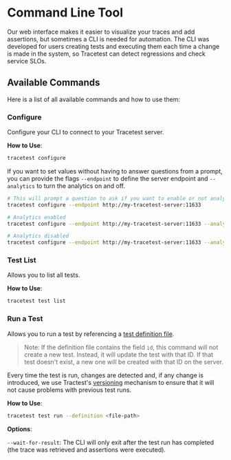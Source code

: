 # Command Line Tool

Our web interface makes it easier to visualize your traces and add assertions, but sometimes a CLI is needed for automation. The CLI was developed for users creating tests and executing them each time a change is made in the system, so Tracetest can detect regressions and check service SLOs.


## **Available Commands**


Here is a list of all available commands and how to use them:

### **Configure**
Configure your CLI to connect to your Tracetest server.


**How to Use**:


```sh
tracetest configure
```

If you want to set values without having to answer questions from a prompt, you can provide the flags `--endpoint` to define the server endpoint and `--analytics` to turn the analytics on and off.


```sh
# This will prompt a question to ask if you want to enable or not analytics
tracetest configure --endpoint http://my-tracetest-server:11633

# Analytics enabled
tracetest configure --endpoint http://my-tracetest-server:11633 --analytics

# Analytics disabled
tracetest configure --endpoint http://my-tracetest-server:11633 --analytics=false
```

### **Test List**


Allows you to list all tests.


**How to Use**:


```sh
tracetest test list
```

### **Run a Test**

Allows you to run a test by referencing a [test definition file](./test-definition-file).

> Note: If the definition file contains the field `id`, this command will not create a new test. Instead, it will update the test with that ID. If that test doesn't exist, a new one will be created with that ID on the server.


Every time the test is run, changes are detected and, if any change is introduced, we use Tractest's [versioning](../using-tracetest/versioning) mechanism to ensure that it will not cause problems with previous test runs.

**How to Use**:


```sh
tracetest test run --definition <file-path>
```

**Options**:

`--wait-for-result`: The CLI will only exit after the test run has completed (the trace was retrieved and assertions were executed).

